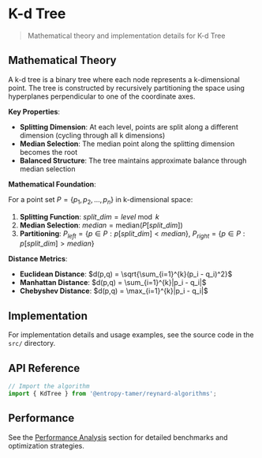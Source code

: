 # K-d Tree

> Mathematical theory and implementation details for K-d Tree

## Mathematical Theory

A k-d tree is a binary tree where each node represents a k-dimensional point. The tree is constructed by recursively partitioning the space using hyperplanes perpendicular to one of the coordinate axes.

**Key Properties**:

- **Splitting Dimension**: At each level, points are split along a different dimension (cycling through all k dimensions)
- **Median Selection**: The median point along the splitting dimension becomes the root
- **Balanced Structure**: The tree maintains approximate balance through median selection

**Mathematical Foundation**:

For a point set $P = \{p_1, p_2, ..., p_n\}$ in k-dimensional space:

1. **Splitting Function**: $split\_dim = level \bmod k$
2. **Median Selection**: $median = \text{median}(P[split\_dim])$
3. **Partitioning**: $P_{left} = \{p \in P : p[split\_dim] < median\}$, $P_{right} = \{p \in P : p[split\_dim] > median\}$

**Distance Metrics**:

- **Euclidean Distance**: $d(p,q) = \sqrt{\sum_{i=1}^{k}(p_i - q_i)^2}$
- **Manhattan Distance**: $d(p,q) = \sum_{i=1}^{k}|p_i - q_i|$
- **Chebyshev Distance**: $d(p,q) = \max_{i=1}^{k}|p_i - q_i|$

## Implementation

For implementation details and usage examples, see the source code in the `src/` directory.

## API Reference

```typescript
// Import the algorithm
import { KdTree } from '@entropy-tamer/reynard-algorithms';
```

## Performance

See the [Performance Analysis](../performance/) section for detailed benchmarks and optimization strategies.
